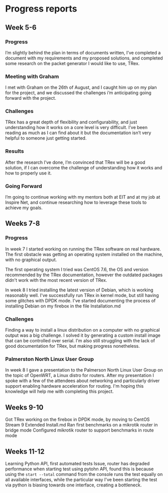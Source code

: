 # Progress reports

## Week 5-6

### Progress

I’m slightly behind the plan in terms of documents written, I’ve completed a document with my requirements and my proposed solutions, and completed some research on the packet generator I would like to use, TRex.

### Meeting with Graham

I met with Graham on the 26th of August, and I caught him up on my plan for the project, and we discussed the challenges i’m anticipating going forward with the project.

### Challenges

TRex has a great depth of flexibility and configurability, and just understanding how it works on a core level is very difficult. I’ve been reading as much as I can find about it but the documentation isn’t very helpful to someone just getting started.

### Results

After the research I’ve done, I’m convinced that TRex will be a good solution, if I can overcome the challenge of understanding how it works and how to properly use it.

### Going Forward

I’m going to continue working with my mentors both at EIT and at my job at Inspire Net, and continue researching how to leverage these tools to achieve my goals.

## Weeks 7-8

### Progress

In week 7 I started working on running the TRex software on real hardware. The first obstacle was getting an operating system installed on the machine, with no graphical output.

The first operating system I tried was CentOS 7.6, the OS and version recommended by the TRex documentation, however the outdated packages didn't work with the most recent version of TRex.

In week 8 I tried installing the latest version of Debian, which is working reasonably well.
I've successfully run TRex in kernel mode, but still having some glitches with DPDK mode.
I've started documenting the process of installing Debian on my firebox in the file Installation.md

### Challenges

Finding a way to install a linux distribution on a computer with no graphical output was a big challenge.
I solved it by generating a custom install image that can be controlled over serial.
I'm also still struggling with the lack of good documentation for TRex, but making progress nonetheless.

### Palmerston North Linux User Group

In week 8 I gave a presentation to the Palmerson North Linux User Group on the topic of OpenWRT, a Linux distro for routers.
After my presentation I spoke with a few of the attendees about networking and particularly driver support enabling hardware acceleration for routing.
I'm hoping this knowledge will help me with completing this project.

## Weeks 9-10

Got TRex working on the firebox in DPDK mode, by moving to CentOS Stream 9
Extended Install.md
Ran first benchmarks on a mikrotik router in bridge mode
Configured mikrotik router to support benchmarks in route mode

## Weeks 11-12

Learning Python API, first automated tests
Issue, router has degraded performance when starting test using pytohn API, found this is because using the `start --total` command from the console runs the test equally on all available interfaces, while the particular way I've been starting the test via python is biasing towards one interface, creating a bottleneck.